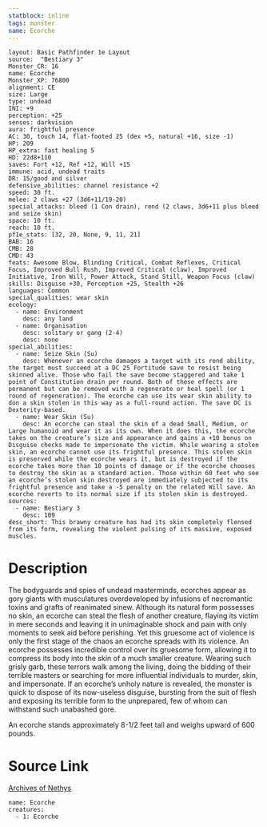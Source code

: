 ```yaml
---
statblock: inline
tags: monster
name: Ecorche
---
```

```statblock
layout: Basic Pathfinder 1e Layout
source:  "Bestiary 3"
Monster_CR: 16
name: Ecorche
Monster_XP: 76800
alignment: CE
size: Large
type: undead
INI: +9
perception: +25
senses: darkvision
aura: frightful presence
AC: 30, touch 14, flat-footed 25 (dex +5, natural +16, size -1)
HP: 209
HP_extra: fast healing 5
HD: 22d8+110
saves: Fort +12, Ref +12, Will +15
immune: acid, undead traits
DR: 15/good and silver
defensive_abilities: channel resistance +2
speed: 30 ft.
melee: 2 claws +27 (3d6+11/19-20)
special_attacks: bleed (1 Con drain), rend (2 claws, 3d6+11 plus bleed and seize skin)
space: 10 ft.
reach: 10 ft.
pf1e_stats: [32, 20, None, 9, 11, 21]
BAB: 16
CMB: 28
CMD: 43
feats: Awesome Blow, Blinding Critical, Combat Reflexes, Critical Focus, Improved Bull Rush, Improved Critical (claw), Improved Initiative, Iron Will, Power Attack, Stand Still, Weapon Focus (claw)
skills: Disguise +30, Perception +25, Stealth +26
languages: Common
special_qualities: wear skin
ecology:
  - name: Environment
    desc: any land
  - name: Organisation
    desc: solitary or gang (2-4)
    desc: none
special_abilities:
  - name: Seize Skin (Su)
    desc: Whenever an ecorche damages a target with its rend ability, the target must succeed at a DC 25 Fortitude save to resist being skinned alive. Those who fail the save become staggered and take 1 point of Constitution drain per round. Both of these effects are permanent but can be removed with a regenerate or heal spell (or 1 round of regeneration). The ecorche can use its wear skin ability to don a skin stolen in this way as a full-round action. The save DC is Dexterity-based.
  - name: Wear Skin (Su)
    desc: An ecorche can steal the skin of a dead Small, Medium, or Large humanoid and wear it as its own. When it does this, the ecorche takes on the creature’s size and appearance and gains a +10 bonus on Disguise checks made to impersonate the victim. While wearing a stolen skin, an ecorche cannot use its frightful presence. This stolen skin is preserved while the ecorche wears it, but is destroyed if the ecorche takes more than 10 points of damage or if the ecorche chooses to destroy the skin as a standard action. Those within 60 feet who see an ecorche’s stolen skin destroyed are immediately subjected to its frightful presence and take a -5 penalty on the related Will save. An ecorche reverts to its normal size if its stolen skin is destroyed.
sources:
  - name: Bestiary 3
    desc: 109
desc_short: This brawny creature has had its skin completely flensed from its form, revealing the violent pulsing of its massive, exposed muscles.
```
# Description
The bodyguards and spies of undead masterminds, ecorches appear as gory giants with musculatures overdeveloped by infusions of necromantic toxins and grafts of reanimated sinew. Although its natural form possesses no skin, an ecorche can steal the flesh of another creature, flaying its victim in mere seconds and leaving it in unimaginable shock and pain with only moments to seek aid before perishing. Yet this gruesome act of violence is only the first stage of the chaos an ecorche spreads with its violence. An ecorche possesses incredible control over its gruesome form, allowing it to compress its body into the skin of a much smaller creature. Wearing such grisly garb, these terrors walk among the living, doing the bidding of their terrible masters or searching for more influential individuals to murder, skin, and impersonate. If an ecorche’s unholy nature is revealed, the monster is quick to dispose of its now-useless disguise, bursting from the suit of flesh and exposing its terrible form to the unprepared, few of whom can withstand such unabashed gore.

An ecorche stands approximately 8-1/2 feet tall and weighs upward of 600 pounds.
# Source Link
[Archives of Nethys](https://aonprd.com/MonsterDisplay.aspx?ItemName=Ecorche)
```encounter-table
name: Ecorche
creatures:
  - 1: Ecorche
```

